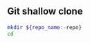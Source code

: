 ## Git shallow clone

```bash
mkdir ${repo_name:-repo}
cd 
```
<!--stackedit_data:
eyJoaXN0b3J5IjpbLTIwNDExNDU2MzJdfQ==
-->